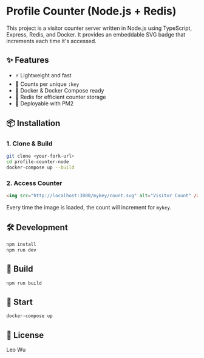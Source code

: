 # Profile Counter (Node.js + Redis)

This project is a visitor counter server written in Node.js using TypeScript, Express, Redis, and Docker. It provides an
embeddable SVG badge that increments each time it's accessed.

## ✨ Features

- ⚡ Lightweight and fast
- 🔢 Counts per unique `:key`
- 🐳 Docker & Docker Compose ready
- 🧠 Redis for efficient counter storage
- 🚀 Deployable with PM2

## 📦 Installation

### 1. Clone & Build

```bash
git clone <your-fork-url>
cd profile-counter-node
docker-compose up --build
```

### 2. Access Counter

```md
<img src="http://localhost:3000/mykey/count.svg" alt="Visitor Count" />
```

Every time the image is loaded, the count will increment for `mykey`.

## 🛠 Development

```bash
npm install
npm run dev
```

## 🧪 Build

```bash
npm run build
```

## 🚀 Start

```bash
docker-compose up
```

## 📄 License

Leo Wu
